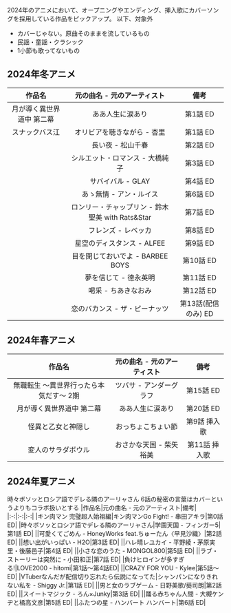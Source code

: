 2024年のアニメにおいて、オープニングやエンディング、挿入歌にカバーソングを採用している作品をピックアップ。
以下、対象外
- カバーじゃない。原曲そのままを流しているもの
- 民謡・童謡・クラシック
- 1小節も歌ってないもの

## 2024年冬アニメ

|作品名|元の曲名 - 元のアーティスト|備考|
|:-:|:-:|:-:|
|月が導く異世界道中 第二幕|ああ人生に涙あり|第1話 ED|
|スナックバス江|オリビアを聴きながら - 杏里|第1話 ED|
||長い夜 - 松山千春|第2話 ED|
||シルエット・ロマンス - 大橋純子|第3話 ED|
||サバイバル - GLAY|第4話 ED|
||あゝ無情 - アン・ルイス|第6話 ED|
||ロンリー・チャップリン - 鈴木聖美 with Rats&Star|第7話 ED|
||フレンズ - レベッカ|第8話 ED|
||星空のディスタンス - ALFEE|第9話 ED|
||目を閉じておいでよ - BARBEE BOYS|第10話 ED|
||夢を信じて - 德永英明|第11話 ED|
||喝采 - ちあきなおみ|第12話 ED|
||恋のバカンス - ザ・ピーナッツ|第13話(配信のみ) ED|

## 2024年春アニメ

|作品名|元の曲名 - 元のアーティスト|備考|
|:-:|:-:|:-:|
|無職転生 〜異世界行ったら本気だす〜 2期|ツバサ - アンダーグラフ|第15話 ED|
|月が導く異世界道中 第二幕|ああ人生に涙あり|第20話 ED|
|怪異と乙女と神隠し|おっちょこちょい節|第9話 挿入歌|
|変人のサラダボウル|おさかな天国 - 柴矢裕美|第11話 挿入歌|

## 2024年夏アニメ
時々ボソッとロシア語でデレる隣のアーリャさん 6話の秘密の言葉はカバーというよりもコラボ扱いとする
|作品名|元の曲名 - 元のアーティスト|備考|
|:-:|:-:|:-:|
|キン肉マン 完璧超人始祖編|キン肉マンGo Fight! - 串田アキラ|第0話 ED|
|時々ボソッとロシア語でデレる隣のアーリャさん|学園天国 - フィンガー5|第1話 ED|
||可愛くてごめん - HoneyWorks feat.ちゅーたん〈早見沙織〉|第2話 ED|
||想い出がいっぱい - H2O|第3話 ED|
||ハレ晴レユカイ - 平野綾・茅原実里・後藤邑子|第4話 ED|
||小さな恋のうた - MONGOL800|第5話 ED|
||ラブ・ストーリーは突然に - 小田和正|第7話 ED|
|負けヒロインが多すぎる!|LOVE2000 - hitomi|第1話～第4話ED|
||CRAZY FOR YOU - Kylee|第5話～ ED|
|VTuberなんだが配信切り忘れたら伝説になってた|シャンパンになりきれない私を - Shiggy Jr.|第1話 ED|
||男と女のラブゲーム - 日野美歌/葵司朗|第2話 ED|
||スイートマジック - ろん×Junky|第3話 ED|
||踊る赤ちゃん人間 - 大槻ケンヂと橘高文彦|第5話 ED|
||ふたつの星 - ハンバート ハンバート|第6話 ED|
